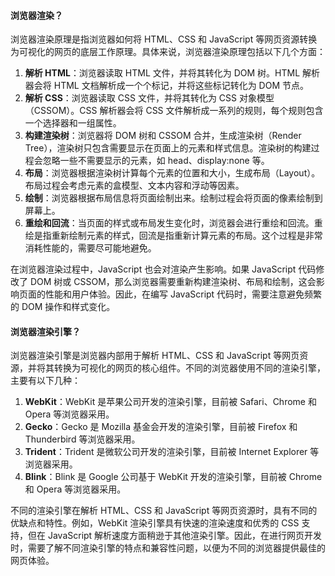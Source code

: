 <!--
 * @Author: Shu Binqi
 * @Date: 2023-04-21 22:47:08
 * @LastEditors: Shu Binqi
 * @LastEditTime: 2023-04-21 22:50:42
 * @Description: 浏览器渲染
 * @Version: 1.0.0
 * @FilePath: \interviewQuestionsc:\Git\interviewQuestions\前端基础\浏览器\浏览器渲染.md
-->

#### 浏览器渲染？

浏览器渲染原理是指浏览器如何将 HTML、CSS 和 JavaScript 等网页资源转换为可视化的网页的底层工作原理。具体来说，浏览器渲染原理包括以下几个方面：

1. **解析 HTML**：浏览器读取 HTML 文件，并将其转化为 DOM 树。HTML 解析器会将 HTML 文档解析成一个个标记，并将这些标记转化为 DOM 节点。
1. **解析 CSS**：浏览器读取 CSS 文件，并将其转化为 CSS 对象模型（CSSOM）。CSS 解析器会将 CSS 文件解析成一系列的规则，每个规则包含一个选择器和一组属性。
1. **构建渲染树**：浏览器将 DOM 树和 CSSOM 合并，生成渲染树（Render Tree），渲染树只包含需要显示在页面上的元素和样式信息。渲染树的构建过程会忽略一些不需要显示的元素，如 head、display:none 等。
1. **布局**：浏览器根据渲染树计算每个元素的位置和大小，生成布局（Layout）。布局过程会考虑元素的盒模型、文本内容和浮动等因素。
1. **绘制**：浏览器根据布局信息将页面绘制出来。绘制过程会将页面的像素绘制到屏幕上。
1. **重绘和回流**：当页面的样式或布局发生变化时，浏览器会进行重绘和回流。重绘是指重新绘制元素的样式，回流是指重新计算元素的布局。这个过程是非常消耗性能的，需要尽可能地避免。

在浏览器渲染过程中，JavaScript 也会对渲染产生影响。如果 JavaScript 代码修改了 DOM 树或 CSSOM，那么浏览器需要重新构建渲染树、布局和绘制，这会影响页面的性能和用户体验。因此，在编写 JavaScript 代码时，需要注意避免频繁的 DOM 操作和样式变化。

#### 浏览器渲染引擎？

浏览器渲染引擎是浏览器内部用于解析 HTML、CSS 和 JavaScript 等网页资源，并将其转换为可视化的网页的核心组件。不同的浏览器使用不同的渲染引擎，主要有以下几种：

1. **WebKit**：WebKit 是苹果公司开发的渲染引擎，目前被 Safari、Chrome 和 Opera 等浏览器采用。
1. **Gecko**：Gecko 是 Mozilla 基金会开发的渲染引擎，目前被 Firefox 和 Thunderbird 等浏览器采用。
1. **Trident**：Trident 是微软公司开发的渲染引擎，目前被 Internet Explorer 等浏览器采用。
1. **Blink**：Blink 是 Google 公司基于 WebKit 开发的渲染引擎，目前被 Chrome 和 Opera 等浏览器采用。

不同的渲染引擎在解析 HTML、CSS 和 JavaScript 等网页资源时，具有不同的优缺点和特性。例如，WebKit 渲染引擎具有快速的渲染速度和优秀的 CSS 支持，但在 JavaScript 解析速度方面稍逊于其他渲染引擎。因此，在进行网页开发时，需要了解不同渲染引擎的特点和兼容性问题，以便为不同的浏览器提供最佳的网页体验。

